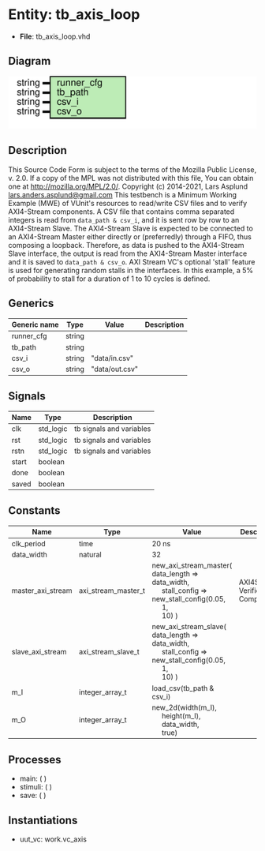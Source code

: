 # Entity: tb_axis_loop

- **File**: tb_axis_loop.vhd
## Diagram

![Diagram](tb_axis_loop.svg "Diagram")
## Description

This Source Code Form is subject to the terms of the Mozilla Public
License, v. 2.0. If a copy of the MPL was not distributed with this file,
You can obtain one at http://mozilla.org/MPL/2.0/.
Copyright (c) 2014-2021, Lars Asplund lars.anders.asplund@gmail.com
This testbench is a Minimum Working Example (MWE) of VUnit's resources to read/write CSV files and to verify
AXI4-Stream components. A CSV file that contains comma separated integers is read from `data_path & csv_i`, and it is
sent row by row to an AXI4-Stream Slave. The AXI4-Stream Slave is expected to be connected to an AXI4-Stream Master
either directly or (preferredly) through a FIFO, thus composing a loopback. Therefore, as data is pushed to the
AXI4-Stream Slave interface, the output is read from the AXI4-Stream Master interface and it is saved to
`data_path & csv_o`.
AXI Stream VC's optional 'stall' feature is used for generating random stalls in the interfaces. In this example,
a 5% of probability to stall for a duration of 1 to 10 cycles is defined.
## Generics

| Generic name | Type   | Value          | Description |
| ------------ | ------ | -------------- | ----------- |
| runner_cfg   | string |                |             |
| tb_path      | string |                |             |
| csv_i        | string | "data/in.csv"  |             |
| csv_o        | string | "data/out.csv" |             |
## Signals

| Name   | Type      | Description              |
| ------ | --------- | ------------------------ |
| clk    | std_logic | tb signals and variables |
|  rst   | std_logic | tb signals and variables |
|  rstn  | std_logic | tb signals and variables |
| start  | boolean   |                          |
|  done  | boolean   |                          |
|  saved | boolean   |                          |
## Constants

| Name              | Type                | Value                                                                                                                                                                                                                    | Description                        |
| ----------------- | ------------------- | ------------------------------------------------------------------------------------------------------------------------------------------------------------------------------------------------------------------------ | ---------------------------------- |
| clk_period        | time                |  20 ns                                                                                                                                                                                                                   |                                    |
| data_width        | natural             |  32                                                                                                                                                                                                                      |                                    |
| master_axi_stream | axi_stream_master_t |  new_axi_stream_master(     data_length => data_width,<br><span style="padding-left:20px">     stall_config => new_stall_config(0.05,<br><span style="padding-left:20px"> 1,<br><span style="padding-left:20px"> 10)   ) | AXI4Stream Verification Components |
| slave_axi_stream  | axi_stream_slave_t  |  new_axi_stream_slave(     data_length => data_width,<br><span style="padding-left:20px">     stall_config => new_stall_config(0.05,<br><span style="padding-left:20px"> 1,<br><span style="padding-left:20px"> 10)   )  |                                    |
| m_I               | integer_array_t     |  load_csv(tb_path & csv_i)                                                                                                                                                                                               |                                    |
| m_O               | integer_array_t     |  new_2d(width(m_I),<br><span style="padding-left:20px"> height(m_I),<br><span style="padding-left:20px"> data_width,<br><span style="padding-left:20px"> true)                                                           |                                    |
## Processes
- main: (  )
- stimuli: (  )
- save: (  )
## Instantiations

- uut_vc: work.vc_axis
